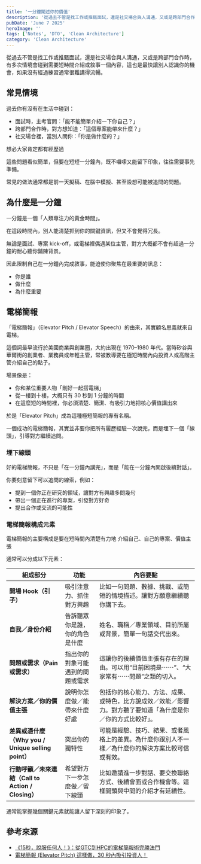 ```yaml
---
title: '一分鐘闡述你的價值'
description: '從過去不管是找工作或推甄面試，還是社交場合與人溝通，又或是跨部門合作時，有多次情境會碰到需要短時間介紹或敘事一個內容，這也是最快讓別人認識你的機會，如果沒有經過練習通常很難講得流暢。'
pubDate: 'June 7 2025'
heroImage: ''
tags: ['Notes', 'DTO', 'Clean Architecture']
category: 'Clean Architecture'
---
```


從過去不管是找工作或推甄面試，還是社交場合與人溝通，又或是跨部門合作時，有多次情境會碰到需要短時間介紹或敘事一個內容，這也是最快讓別人認識你的機會，如果沒有經過練習通常很難講得流暢。

## 常見情境

過去你有沒有在生活中碰到：

* 面試時，主考官問：「能不能簡單介紹一下你自己？」
* 跨部門合作時，對方想知道：「這個專案能帶來什麼？」
* 社交場合裡，當別人問你：「你是做什麼的？」

想必大家肯定都有經歷過

這些問題看似簡單，但要在短短一分鐘內，既不囉嗦又能留下印象，往往需要事先準備。  

常見的做法通常都是前一天擬稿、在腦中模擬、甚至設想可能被追問的問題。

## 為什麼是一分鐘

一分鐘是一個「人類專注力的黃金時間」。

在這段時間內，別人能清楚抓到你的關鍵資訊，但又不會覺得冗長。

無論是面試、專案 kick-off，或電梯裡偶遇某位主管，對方大概都不會有超過一分鐘的耐心聽你鋪陳背景。

因此限制自己在一分鐘內完成敘事，能迫使你聚焦在最重要的訊息：

* 你是誰
* 做什麼
* 為什麼重要

## 電梯簡報

「電梯簡報」（Elevator Pitch / Elevator Speech）的由來，其實顧名思義就來自電梯。

這個詞最早流行於美國商業與創業圈，大約出現在 1970–1980 年代。當時矽谷與華爾街的創業者、業務員或年輕主管，常被教導要在極短時間內向投資人或高階主管介紹自己的點子。

場景像是：

* 你和某位重要人物「剛好一起搭電梯」
* 從一樓到十樓，大概只有 30 秒到 1 分鐘的時間
* 在這麼短的時間裡，你必須清楚、簡潔、有吸引力地把核心價值講出來

於是「Elevator Pitch」成為這種極短簡報的專有名稱。

一個成功的電梯簡報，其實並非要你把所有履歷經驗一次說完，而是埋下一個「線頭」，引導對方繼續追問。

### 埋下線頭

好的電梯簡報，不只是「在一分鐘內講完」，而是「能在一分鐘內開啟後續對話」。  

你要刻意留下可以追問的線索，例如：  

* 提到一個你正在研究的領域，讓對方有興趣多問幾句  
* 帶出一個正在進行的專案，引發對方好奇  
* 提出合作或交流的可能性  

### 電梯簡報構成元素

電梯簡報的主要構成是要在短時間內清楚有力地 介紹自己、自己的專案、價值主張

通常可以分成以下元素：

| 組成部分                                       | 功能               | 內容要點                                                                        |
| ------------------------------------------ | ---------------- | --------------------------------------------------------------------------- |
| **開場 Hook（引子）**                            | 吸引注意力、抓住對方興趣     | 比如一句問題、數據、挑戰、或簡短的情境描述。讓對方願意繼續聽你講下去。 |
| **自我／身份介紹**                                | 告訴聽眾你是誰，你的角色是什麼  | 姓名、職稱／專業領域、目前所屬或背景，簡單一句話交代出來。                                               |
| **問題或需求（Pain 或需求）**                        | 指出你的對象可能遇到的問題或需求 | 這讓你的後續價值主張有存在的理由。可以用“目前困境是⋯⋯”、“大家常有⋯⋯問題”之類的切入。                              |
| **解決方案／你的價值主張**                            | 說明你怎麼做／能帶來什麼好處   | 包括你的核心能力、方法、成果、或特色，比方說成效／效能／影響力。對方聽了要知道「為什麼是你／你的方式比較好」。                     |
| **差異或憑什麼（Why you / Unique selling point）** | 突出你的獨特性          | 可能是經驗、技巧、結果、或者風格上的差異。為什麼你跟別人不一樣／為什麼你的解決方案比較可信或有效。                           |
| **行動呼籲／未來連結（Call to Action / Closing）**    | 希望對方下一步怎麼做／留下線頭  | 比如邀請進一步對話、要交換聯絡方式、後續會面或合作機會等。這樣開頭與中間的介紹才有延續性。                               |

[1]: https://negotowin.blogspot.com/2016/06/15gtchpc.html?utm_source=chatgpt.com "《15秒，說服任何人！》：從GTC到HPC的電梯簡報術完勝法門"

通常能掌握幾個關鍵元素就能讓人留下深刻的印象了。

## 參考來源

* [《15秒，說服任何人！》：從GTC到HPC的電梯簡報術完勝法門](https://negotowin.blogspot.com/2016/06/15gtchpc.html)
* [電梯簡報 (Elevator Pitch) 這樣做，30 秒內吸引投資人！](https://slidesmind.com/elevator-pitch-tips/)
